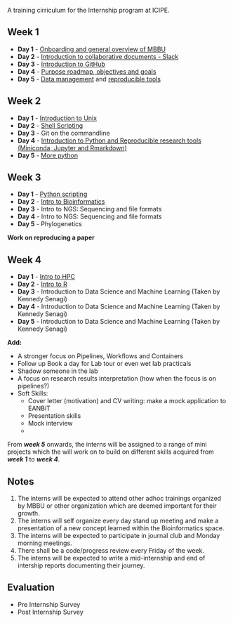A training cirriculum for the Internship program at ICIPE.

## Week 1
- **Day 1** - [Onboarding and general overview of MBBU](https://github.com/mbbu/Onboarding)
- **Day 2** - [Introduction to collaborative documents - Slack](https://slack.com/intl/en-ke/help/categories/360000049063)
- **Day 3** - [Introduction to GitHub](https://github.com/eanbit-rt/IntroductoryGit)
- **Day 4** - [Purpose roadmap, objectives and goals](https://mozilla.github.io/open-leadership-training-series/articles/opening-your-project/start-your-project-roadmap/)
- **Day 5** - [Data management](https://docs.google.com/presentation/d/18ldedgpdM9S1ve_Gw9JRRvXZmssZALXfapOAkvYjCU4/edit#slide=id.p1) and 
[reproducible tools](https://docs.google.com/presentation/d/1LmkXr3SALatzwHqJ3SaZne8Mkq-f2DW_lA5xvHpE7T8/edit#slide=id.g4d83735816_0_0)

## Week 2
- **Day 1** - [Introduction to Unix](https://swcarpentry.github.io/shell-novice/)
- **Day 2** - [Shell Scripting](https://github.com/mbbu/training-materials-and-resources/blob/main/Exercises/sh_scripting.md)
- **Day 3** - Git on the commandline
- **Day 4** - [Introduction to Python and Reproducible research tools (Miniconda, Jupyter and Rmarkdown)](https://github.com/kipkurui/Python4Bioinformatics)
- **Day 5** - [More python](https://swcarpentry.github.io/python-novice-inflammation/)


## Week 3
- **Day 1** - [Python scripting](https://github.com/mbbu/training-materials-and-resources/blob/main/Exercises/py_scripting.md)
- **Day 2** - [Intro to Bioinformatics](https://docs.google.com/presentation/d/1K74KqskOQwuO5g7r65lqj5KTfB3ETeyuvMSiHS9I1bc/edit#slide=id.p)
- **Day 3** - Intro to NGS: Sequencing and file formats
- **Day 4** - Intro to NGS: Sequencing and file formats
- **Day 5** - Phylogenetics

**Work on reproducing a paper**

## Week 4
- **Day 1** - [Intro to HPC](https://github.com/mbbu/HPC_Training)
- **Day 2** - [Intro to R](https://datacarpentry.org/R-ecology-lesson/01-intro-to-r.html)
- **Day 3** - Introduction to Data Science and Machine Learning (Taken by Kennedy Senagi)
- **Day 4** - Introduction to Data Science and Machine Learning (Taken by Kennedy Senagi)
- **Day 5** - Introduction to Data Science and Machine Learning (Taken by Kennedy Senagi)

**Add:**
- A stronger focus on Pipelines, Workflows and Containers
- Follow up Book a day for Lab tour or even wet lab practicals 
- Shadow someone in the lab
- A focus on research results interpretation (how when the focus is on pipelines?)
- Soft Skills:
    - Cover letter (motivation) and CV writing: make a mock application to EANBiT
    - Presentation skills
    - Mock interview 
    - 
From _**week 5**_ onwards, the interns will be assigned to a range of mini projects which the will work on to build 
on different skills acquired from _**week 1**_ to _**week 4**_.

## Notes
1. The interns will be expected to attend other adhoc trainings organized by MBBU or other organization which are deemed important for their growth.
2. The interns will self organize every day stand up meeting and make a presentation of a new concept learned within the Bioinformatics space.
3. The interns will be expected to participate in journal club  and Monday morning meetings.
4. There shall be a code/progress review every Friday of the week.
5. The interns will be expected to write a mid-internship and end of intership reports documenting their journey.

## Evaluation
- Pre Internship Survey
- Post Internship Survey
